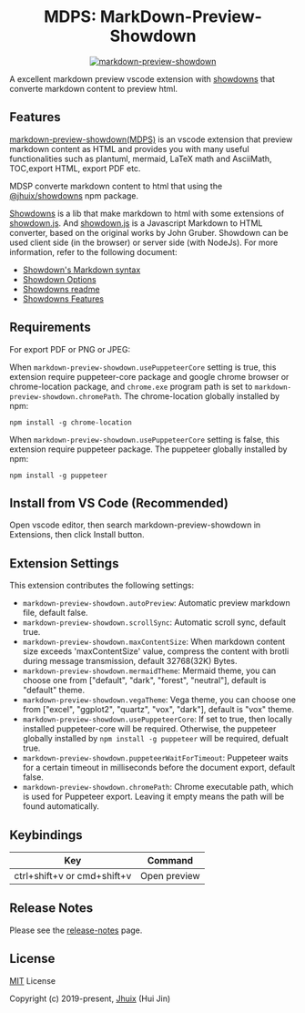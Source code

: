 
<h1 align="center">MDPS: MarkDown-Preview-Showdown</h1>

<p align="center"><a href="https://jhuix.github.io/vscode-markdown-preview-showdown" target="_blank" rel="noopener noreferrer"><img src="https://jhuix.github.io/vscode-markdown-preview-showdown/screenshot/vscode-mdps.png" alt="markdown-preview-showdown"></a></p>

A excellent markdown preview vscode extension with [showdowns](https://github.com/jhuix/showdowns) that converte markdown content to preview html.

## Features

[markdown-preview-showdown(MDPS)](https://github.com/jhuix/vscode-markdown-preview-showdown) is an vscode extension that preview markdown content as HTML and provides you with many useful functionalities such as plantuml, mermaid, LaTeX math and AsciiMath, TOC,export HTML, export PDF etc.

MDSP converte markdown content to html that using the [\@jhuix/showdowns](https://www.npmjs.com/package/@jhuix/showdowns) npm package.

[Showdowns](https://github.com/jhuix/showdowns) is a lib that make markdown to html with some extensions of [showdown.js](https://github.com/showdownjs/showdown). And [showdown.js](https://github.com/showdownjs/showdown) is a Javascript Markdown to HTML converter, based on the original works by John Gruber. Showdown can be used client side (in the browser) or server side (with NodeJs). For more information, refer to the following document:

- [Showdown's Markdown syntax](https://github.com/showdownjs/showdown/wiki/Showdown's-Markdown-syntax)
- [Showdown Options](https://github.com/showdownjs/showdown/wiki/Showdown-options)
- [Showdowns readme](https://github.com/jhuix/showdowns/blob/master/README.md)
- [Showdowns Features](https://github.com/jhuix/showdowns/blob/master/public/showdowns-features.md)

## Requirements

For export PDF or PNG or JPEG:

When `markdown-preview-showdown.usePuppeteerCore` setting is true, this extension require puppeteer-core package and google chrome browser or chrome-location package, and `chrome.exe` program path is set to `markdown-preview-showdown.chromePath`. The chrome-location globally installed by npm:

    npm install -g chrome-location

When `markdown-preview-showdown.usePuppeteerCore` setting is false, this extension require puppeteer package. The puppeteer globally installed by npm:

    npm install -g puppeteer


## Install from VS Code (Recommended)

Open vscode editor, then search markdown-preview-showdown in Extensions, then click Install button.

## Extension Settings

This extension contributes the following settings:

* `markdown-preview-showdown.autoPreview`: Automatic preview markdown file, default false.
* `markdown-preview-showdown.scrollSync`: Automatic scroll sync, default true.
* `markdown-preview-showdown.maxContentSize`: When markdown content size exceeds 'maxContentSize' value, compress the content with brotli during message transmission, default 32768(32K) Bytes.
* `markdown-preview-showdown.mermaidTheme`: Mermaid theme, you can choose one from ["default", "dark", "forest", "neutral"], default is "default" theme.
* `markdown-preview-showdown.vegaTheme`: Vega theme, you can choose one from ["excel", "ggplot2", "quartz", "vox", "dark"], default is "vox"  theme.
* `markdown-preview-showdown.usePuppeteerCore`: If set to true, then locally installed puppeteer-core will be required. Otherwise, the puppeteer globally installed by `npm install -g puppeteer` will be required, defualt true.
* `markdown-preview-showdown.puppeteerWaitForTimeout`: Puppeteer waits for a certain timeout in milliseconds before the document export, default false.
* `markdown-preview-showdown.chromePath`: Chrome executable path, which is used for Puppeteer export. Leaving it empty means the path will be found automatically.

## Keybindings

|Key|Command|
|-----|---|
|ctrl+shift+v or cmd+shift+v | Open preview |

## Release Notes

Please see the [release-notes](https://github.com/jhuix/vscode-markdown-preview-showdown/blob/master/docs/release-notes.md) page.

## License

[MIT](https://github.com/jhuix/markdown-preview-showdown/blob/master/LICENSE) License

Copyright (c) 2019-present, [Jhuix](mailto:jhuix0117@gmail.com) (Hui Jin)